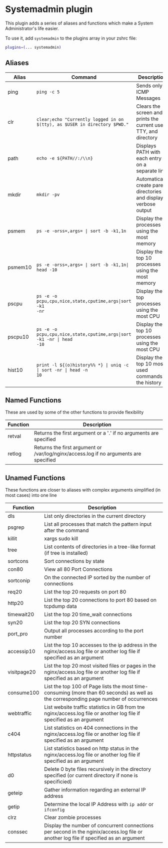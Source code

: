 # Systemadmin plugin

This plugin adds a series of aliases and functions which make a System Administrator's life easier.
 
To use it, add `systemadmin` to the plugins array in your zshrc file:

```zsh
plugins=(... systemadmin)
```

## Aliases

| Alias  | Command                                                                           | Description                                                        |
|--------|-----------------------------------------------------------------------------------|--------------------------------------------------------------------|
| ping   | `ping -c 5`                                                                       | Sends only 5 ICMP Messages                                         |
| clr    | `clear;echo "Currently logged in on $(tty), as $USER in directory $PWD."`         | Clears the screen and prints the current user, TTY, and directory  |
| path   | `echo -e ${PATH//:/\\n}`                                                          | Displays PATH with each entry on a separate line                   |
| mkdir  | `mkdir -pv`                                                                       | Automatically create parent directories and display verbose output |
| psmem  | <code>ps -e -orss=,args= \| sort -b -k1,1n</code>                                 | Display the processes using the most memory                        |
| psmem10| <code>ps -e -orss=,args= \| sort -b -k1,1n\| head -10</code>                      | Display the top 10 processes using the most memory                 |
| pscpu  | <code>ps -e -o pcpu,cpu,nice,state,cputime,args\|sort -k1 -nr</code>              | Display the top processes using the most CPU                       |
| pscpu10| <code>ps -e -o pcpu,cpu,nice,state,cputime,args\|sort -k1 -nr \| head -10</code>  | Display the top 10 processes using the most CPU                    |
| hist10 | <code>print -l ${(o)history%% *} \| uniq -c \| sort -nr \| head -n 10</code>      | Display the top 10 most used commands in the history               |


## Named Functions
These are used by some of the other functions to provide flexibility

| Function    |  Description                                                                                                                          |
|-------------|---------------------------------------------------------------------------------------------------------------------------------------|
| retval      | Returns the first argument or a '.' if no arguments are specified                                                                     |
| retlog      | Returns the first argument or /var/log/nginx/access.log if no arguments are specified                                                 |

## Unamed Functions
These functions are closer to aliases with complex arguments simplified (in most cases) into one line

| Function    |  Description                                                                                                                          |
|-------------|---------------------------------------------------------------------------------------------------------------------------------------|
| dls         | List only directories in the current directory                                                                                        |
| psgrep      | List all processes that match the pattern input after the command                                                                     |
| killit      | xargs sudo kill | Kills any process that matches a regular expression passed to it                                                     |
| tree        | List contents of directories in a tree-like format (if tree is installed)                                                             |
| sortcons    | Sort connections by state                                                                                                             |
| con80       | View all 80 Port Connections                                                                                                          |
| sortconip   | On the connected IP sorted by the number of connections                                                                               |
| req20       | List the top 20 requests on port 80                                                                                                   |
| http20      | List the top 20 connections to port 80 based on tcpdump data                                                                          |
| timewait20  | List the top 20 time_wait connections                                                                                                 |
| syn20       | List the top 20 SYN connections                                                                                                       |
| port_pro    | Output all processes according to the port number                                                                                     |
| accessip10  | List the top 10 accesses to the ip address in the nginx/access.log file or another log file if specified as an argument               |
| visitpage20 | List the top 20 most visited files or pages in the nginx/access.log file or another log file if specified as an argument              |
| consume100  | List the top 100 of Page lists the most time-consuming (more than 60 seconds) as well as the corresponding page number of occurrences |
| webtraffic  | List website traffic statistics in GB from tne nginx/access.log file or another log file if specified as an argument                  |
| c404        | List statistics on 404 connections in the nginx/access.log file or another log file if specified as an argument                       |
| httpstatus  | List statistics based on http status in the nginx/access.log file or another log file if specified as an argument                     |
| d0          | Delete 0 byte files recursively in the directory specified (or current directory if none is specificied)                              |
| geteip      | Gather information regarding an external IP address                                                                                   |
| getip       | Determine the local IP Address with `ip addr` or `ifconfig`                                                                           |
| clrz        | Clear zombie processes                                                                                                                |
| conssec     | Display the number of concurrent connections per second in the nginix/access.log file or another log file if specified as an argument |
